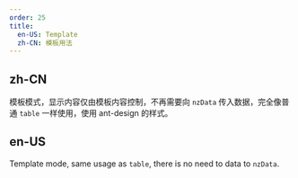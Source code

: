 ```yaml
---
order: 25
title:
  en-US: Template
  zh-CN: 模板用法
---
```


## zh-CN

模板模式，显示内容仅由模板内容控制，不再需要向 `nzData` 传入数据，完全像普通 `table` 一样使用，使用 ant-design 的样式。

## en-US

Template mode, same usage as `table`, there is no need to data to `nzData`.